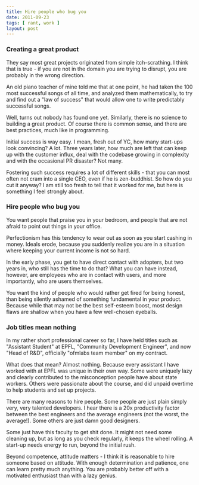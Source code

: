 ```yaml
---
title: Hire people who bug you
date: 2011-09-23
tags: [ rant, work ]
layout: post
---
```


### Creating a great product

They say most great projects originated from simple itch-scrathing. I think that is true - if
you are not in the domain you are trying to disrupt, you are probably in the wrong direction.

An old piano teacher of mine told me that at one point, he had taken the 100 most successful songs
of all time, and analyzed them mathematically, to try and find out a "law of success" that would
allow one to write predictably successful songs.

Well, turns out nobody has found one yet. Similarly, there is no science to building a great product.
Of course there is common sense, and there are best practices, much like in programming.

Initial success is way easy. I mean, fresh out of YC, how many start-ups look convincing? A lot.
Three years later, how much are left that can keep up with the customer influx, deal with the codebase growing
in complexity and with the occasional PR disaster? Not many.

Fostering such success requires a lot of different skills - that you can most often not cram into
a single CEO, even if he is zen-buddhist. So how do you cut it anyway? I am still too fresh to tell
that it worked for me, but here is something I feel strongly about.

### Hire people who bug you

You want people that praise you in your bedroom, and people that are not afraid to point out things
in your office.

Perfectionism has this tendency to wear out as soon as you start cashing in money. Ideals erode,
because you suddenly realize you are in a situation where keeping your current income is not so hard.

In the early phase, you get to have direct contact with adopters, but two years in, who still has
the time to do that? What you can have instead, however, are employees who are in contact with users,
and more importantly, who are users themselves.

You want the kind of people who would rather get fired for being honest, than being silently ashamed
of something fundamental in your product. Because while that may not be the best self-esteem boost,
most design flaws are shallow when you have a few well-chosen eyeballs.

### Job titles mean nothing

In my rather short professional career so far, I have held titles such as "Assistant Student" at EPFL,
"Community Development Engineer", and now "Head of R&D", officially "ofmlabs team member" on my contract.

What does that mean? Almost nothing. Because every assistant I have worked with at EPFL was unique in
their own way. Some were uniquely lazy and clearly contributed to the misconception people have about
state workers. Others were passionate about the course, and did unpaid overtime to help students and
set up projects.

There are many reasons to hire people. Some people are just plain simply very, very talented developers.
I hear there is a 20x productivity factor between the best engineers and the average engineers (not the
worst, the average!). Some others are just damn good designers.

Some just have this faculty to get shit done. It might not need some cleaning up, but as long as you
check regularly, it keeps the wheel rolling. A start-up needs energy to run, beyond the initial rush.

Beyond competence, attitude matters - I think it is reasonable to hire someone based on attitude. With
enough determination and patience, one can learn pretty much anything. You are probably better off with
a motivated enthusiast than with a lazy genius.

